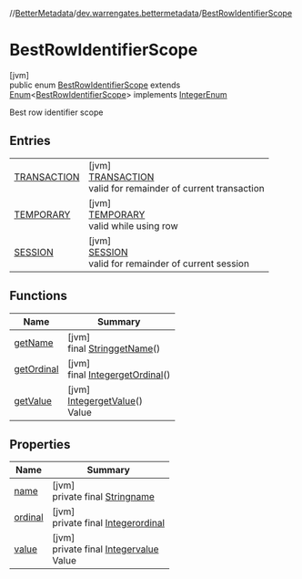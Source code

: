 //[BetterMetadata](../../../index.md)/[dev.warrengates.bettermetadata](../index.md)/[BestRowIdentifierScope](index.md)

# BestRowIdentifierScope

[jvm]\
public enum [BestRowIdentifierScope](index.md) extends [Enum](https://docs.oracle.com/javase/8/docs/api/java/lang/Enum.html)&lt;[BestRowIdentifierScope](index.md)&gt; implements [IntegerEnum](../-integer-enum/index.md)

Best row identifier scope

## Entries

| | |
|---|---|
| [TRANSACTION](-t-r-a-n-s-a-c-t-i-o-n/index.md) | [jvm]<br>[TRANSACTION](-t-r-a-n-s-a-c-t-i-o-n/index.md)<br>valid for remainder of current transaction |
| [TEMPORARY](-t-e-m-p-o-r-a-r-y/index.md) | [jvm]<br>[TEMPORARY](-t-e-m-p-o-r-a-r-y/index.md)<br>valid while using row |
| [SESSION](-s-e-s-s-i-o-n/index.md) | [jvm]<br>[SESSION](-s-e-s-s-i-o-n/index.md)<br>valid for remainder of current session |

## Functions

| Name | Summary |
|---|---|
| [getName](get-name.md) | [jvm]<br>final [String](https://docs.oracle.com/javase/8/docs/api/java/lang/String.html)[getName](get-name.md)() |
| [getOrdinal](get-ordinal.md) | [jvm]<br>final [Integer](https://docs.oracle.com/javase/8/docs/api/java/lang/Integer.html)[getOrdinal](get-ordinal.md)() |
| [getValue](get-value.md) | [jvm]<br>[Integer](https://docs.oracle.com/javase/8/docs/api/java/lang/Integer.html)[getValue](get-value.md)()<br>Value |

## Properties

| Name | Summary |
|---|---|
| [name](../-version-column-type/-i-s_-p-s-e-u-d-o_-c-o-l-u-m-n/index.md#-372974862%2FProperties%2F-1216412040) | [jvm]<br>private final [String](https://docs.oracle.com/javase/8/docs/api/java/lang/String.html)[name](../-version-column-type/-i-s_-p-s-e-u-d-o_-c-o-l-u-m-n/index.md#-372974862%2FProperties%2F-1216412040) |
| [ordinal](../-version-column-type/-i-s_-p-s-e-u-d-o_-c-o-l-u-m-n/index.md#-739389684%2FProperties%2F-1216412040) | [jvm]<br>private final [Integer](https://docs.oracle.com/javase/8/docs/api/java/lang/Integer.html)[ordinal](../-version-column-type/-i-s_-p-s-e-u-d-o_-c-o-l-u-m-n/index.md#-739389684%2FProperties%2F-1216412040) |
| [value](-s-e-s-s-i-o-n/index.md#-54026360%2FProperties%2F-1216412040) | [jvm]<br>private final [Integer](https://docs.oracle.com/javase/8/docs/api/java/lang/Integer.html)[value](-s-e-s-s-i-o-n/index.md#-54026360%2FProperties%2F-1216412040)<br>Value |
